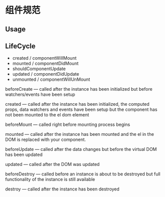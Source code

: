 # 组件规范

## Usage

## LifeCycle

* created / componentWillMount
* mounted / componentDidMount
* shouldComponentUpdate
* updated / componentDidUpdate
* unmounted / componentWillUnMount

beforeCreate — called after the instance has been initialized but before watchers/events have been setup

created — called after the instance has been initialized, the computed props, data watchers and events have been setup but the component has not been mounted to the el dom element

beforeMount — called right before mounting process begins

mounted — called after the instance has been mounted and the el in the DOM is replaced with your component.

beforeUpdate — called after the data changes but before the virtual DOM has been updated

updated — called after the DOM was updated

beforeDestroy — called before an instance is about to be destroyed but full functionality of the instance is still available

destroy — called after the instance has been destroyed

